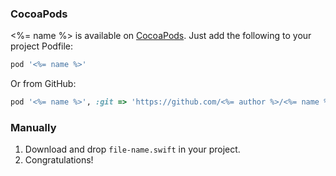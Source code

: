 ### CocoaPods
<%= name %> is available on [CocoaPods](http://cocoapods.org). Just add the following to your project Podfile:

```ruby
pod '<%= name %>'
```

Or from GitHub:

```ruby
pod '<%= name %>', :git => 'https://github.com/<%= author %>/<%= name %>.git'
```

### Manually
1. Download and drop ```file-name.swift``` in your project.  
2. Congratulations!  